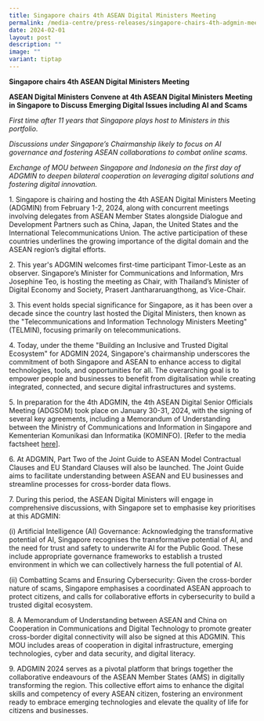 ```yaml
---
title: Singapore chairs 4th ASEAN Digital Ministers Meeting
permalink: /media-centre/press-releases/singapore-chairs-4th-adgmin-meeting/
date: 2024-02-01
layout: post
description: ""
image: ""
variant: tiptap
---
```

<p><strong>Singapore chairs 4th ASEAN Digital Ministers Meeting</strong>
</p>
<p><strong>ASEAN Digital Ministers Convene at 4th ASEAN Digital Ministers Meeting in Singapore to Discuss Emerging Digital Issues including AI and Scams</strong>
</p>
<p><em>First time after 11 years that Singapore plays host to Ministers in this portfolio.</em>
</p>
<p><em>Discussions under Singapore’s Chairmanship likely to focus on AI governance and fostering ASEAN collaborations to combat online scams.</em>
</p>
<p><em>Exchange of MOU between Singapore and Indonesia on the first day of ADGMIN to deepen bilateral cooperation on leveraging digital solutions and fostering digital innovation.</em>
</p>
<p>1. Singapore is chairing and hosting the 4th ASEAN Digital Ministers Meeting
(ADGMIN) from February 1-2, 2024, along with concurrent meetings involving
delegates from ASEAN Member States alongside Dialogue and Development Partners
such as China, Japan, the United States and the International Telecommunications
Union. The active participation of these countries underlines the growing
importance of the digital domain and the ASEAN region’s digital efforts.</p>
<p>2. This year's ADGMIN welcomes first-time participant Timor-Leste as an
observer. Singapore’s Minister for Communications and Information, Mrs
Josephine Teo, is hosting the meeting as Chair, with Thailand’s Minister
of Digital Economy and Society, Prasert Janthararuangthong, as Vice-Chair.</p>
<p>3. This event holds special significance for Singapore, as it has been
over a decade since the country last hosted the Digital Ministers, then
known as the "Telecommunications and Information Technology Ministers Meeting"
(TELMIN), focusing primarily on telecommunications.</p>
<p>4. Today, under the theme "Building an Inclusive and Trusted Digital Ecosystem"
for ADGMIN 2024, Singapore's chairmanship underscores the commitment of
both Singapore and ASEAN to enhance access to digital technologies, tools,
and opportunities for all. The overarching goal is to empower people and
businesses to benefit from digitalisation while creating integrated, connected,
and secure digital infrastructures and systems.</p>
<p>5. In preparation for the 4th ADGMIN, the 4th ASEAN Digital Senior Officials
Meeting (ADGSOM) took place on January 30-31, 2024, with the signing of
several key agreements, including a Memorandum of Understanding between
the Ministry of Communications and Information in Singapore and Kementerian
Komunikasi dan Informatika (KOMINFO). [Refer to the media factsheet <a href="/files/Press Releases 2024/Media_Factsheet_Annex.pdf" rel="noopener noreferrer nofollow" target="_blank">here</a>].</p>
<p>6. At ADGMIN, Part Two of the Joint Guide to ASEAN Model Contractual Clauses
and EU Standard Clauses will also be launched. The Joint Guide aims to
facilitate understanding between ASEAN and EU businesses and streamline
processes for cross-border data flows.</p>
<p>7. During this period, the ASEAN Digital Ministers will engage in comprehensive
discussions, with Singapore set to emphasise key prioritises at this ADGMIN:</p>
<p>(i) Artificial Intelligence (AI) Governance: Acknowledging the transformative
potential of AI, Singapore recognises the transformative potential of AI,
and the need for trust and safety to underwrite AI for the Public Good.
These include appropriate governance frameworks to establish a trusted
environment in which we can collectively harness the full potential of
AI.</p>
<p>(ii) Combatting Scams and Ensuring Cybersecurity: Given the cross-border
nature of scams, Singapore emphasises a coordinated ASEAN approach to protect
citizens, and calls for collaborative efforts in cybersecurity to build
a trusted digital ecosystem.</p>
<p>8. A Memorandum of Understanding between ASEAN and China on Cooperation
in Communications and Digital Technology to promote greater cross-border
digital connectivity will also be signed at this ADGMIN. This MOU includes
areas of cooperation in digital infrastructure, emerging technologies,
cyber and data security, and digital literacy.</p>
<p>9. ADGMIN 2024 serves as a pivotal platform that brings together the collaborative
endeavours of the ASEAN Member States (AMS) in digitally transforming the
region. This collective effort aims to enhance the digital skills and competency
of every ASEAN citizen, fostering an environment ready to embrace emerging
technologies and elevate the quality of life for citizens and businesses.</p>